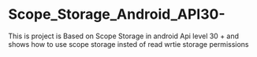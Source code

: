 # Scope_Storage_Android_API30-
This is project is Based on Scope Storage in android Api level 30 + and shows how to use scope storage insted of read wrtie storage permissions
